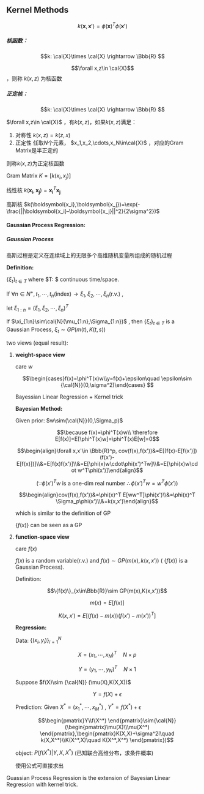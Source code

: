 ## Kernel Methods

$$k(\boldsymbol{x},\boldsymbol{x'})=\phi(\boldsymbol{x})^T\phi(\boldsymbol{x'})$$



##### 核函数：

$$k: \cal{X}\times \cal{X} \rightarrow \Bbb{R} $$

$$\forall x,z\in \cal{X}$$，则称 $k(x,z)$ 为核函数



##### 正定核：

$$k: \cal{X}\times \cal{X} \rightarrow \Bbb{R} $$

$\forall x,z\in \cal{X}$ ，有$k(x,z)$，如果$k(x,z)$满足：

1. 对称性   $k(x,z)=k(z,x)$
2. 正定性  任取$N$个元素， $x_1,x_2,\cdots,x_N\in\cal{X}$ ，对应的Gram Matrix是半正定的

则称$k(x,z)​$为正定核函数 

Gram Matrix $K = [k(x_i,x_j)]$



线性核 $k(\boldsymbol{x_i},\boldsymbol{x_j})=\boldsymbol{x_i}^T\boldsymbol{x_j}$

高斯核  $k(\boldsymbol{x_i},\boldsymbol{x_j})=\exp(-\frac{||\boldsymbol{x_i}-\boldsymbol{x_j}||^2}{2\sigma^2})$



#### Gaussian Process Regression:

##### Gaussian Process

高斯过程是定义在连续域上的无限多个高维随机变量所组成的随机过程

**Definition:** 

$\{\xi_t\}_{t\in T}$ where $T: $ continuous time/space.

If $\forall n \in N^+, t_1,\cdots,t_n(\mbox{index})\rightarrow \xi_1,\xi_2,\cdots,\xi_n(\mbox{r.v.})$ , 

let $\xi_{1:n}=(\xi_1,\xi_2,\cdots, \xi_n)^T$ 

If $\xi_{1:n}\sim\cal{N}(\mu_{1:n},\Sigma_{1:n})$ , then $\{\xi_t\}_{t\in T}$ is a Gaussian Process, $\xi_t\sim GP(m(t),K(t,s))$ 



two views (equal result): 

1. **weight-space view** 

   care $w$ 

   $$\begin{cases}f(x)=\phi^T(x)w\\y=f(x)+\epsilon\quad \epsilon\sim {\cal{N}}(0,\sigma^2)\end{cases} $$ 

   Bayessian Linear Regression + Kernel trick 

   **Bayesian Method:** 

   Given prior: $w\sim{\cal{N}}(0,\Sigma_p)$

   $$\because f(x)=\phi^T(x)w\\ \therefore E[f(x)]=E[\phi^T(x)w]=\phi^T(x)E[w]=0$$

   $$\begin{align}\forall x,x'\in \Bbb{R}^p, cov(f(x),f(x'))&=E[(f(x)-E[f(x')])(f(x')-E[f(x)])]\\&=E[f(x)f(x')]\\&=E[\phi(x)w\cdot\phi(x')^Tw]\\&=E[\phi(x)w\cdot w^T\phi(x')]\end{align}$$  

   $$(\because \phi(x')^Tw \mbox{ is a one-dim real number }\therefore  \phi(x')^Tw=w^T\phi(x'))$$ 

   $$\begin{align}cov(f(x),f(x'))&=\phi(x)^T E[ww^T]\phi(x')\\&=\phi(x)^T \Sigma_p\phi(x')\\&=k(x,x')\end{align}$$ 

   which is similar to the definition of GP

   $\{f(x)\}$ can be seen as a GP

2. **function-space view** 

   care $f(x)$ 

   $f(x)$ is a random variable(r.v.) and $f(x)\sim GP(m(x),k(x,x'))$ ( $\{f(x)\}$ is a Gaussian Process).

   Definition:

   $$\{f(x)\}_{x\in\Bbb{R}}\sim GP(m(x),K(x,x'))$$

   $$m(x)=E[f(x)]$$ 

   $$K(x,x')=E[(f(x)-m(x))(f(x')-m(x'))^T]$$ 

   **Regression:** 

   Data: $\{(x_i,y_i)\}_{i=1}^N$

   $$X=(x_1,\cdots, x_N)^T\quad N\times p$$ 

   $$Y=(y_1,\cdots,y_N)^T\quad N\times 1$$ 

   Suppose $f(X)\sim {\cal{N}} (\mu(X),K(X,X))$

   $$Y=f(X)+\epsilon$$  

   Prediction:  Given $X^*=(x_1^*,\cdots,x_M^*)$ , $Y^*=f(X^*)+\epsilon$ 

   $$\begin{pmatrix}Y\\f(X^*) \end{pmatrix}\sim{\cal{N}}(\begin{pmatrix}\mu(X)\\\mu(X^*) \end{pmatrix},\begin{pmatrix}K(X,X)+\sigma^2I\quad k(X,X^*)\\K(X^*,X)\quad K(X^*,X^*) \end{pmatrix})$$

   object:  $P(f(X^*)|Y,X,X^*)$ (已知联合高维分布，求条件概率)

   使用公式可直接求出 

Guassian Process Regression is the extension of Bayesian Linear Regression with kernel trick.